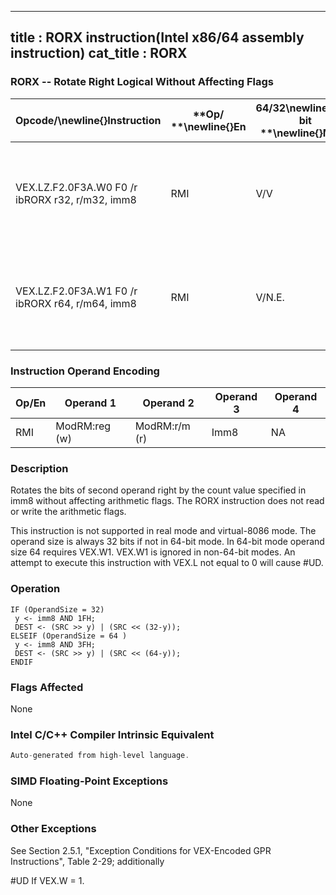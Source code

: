 ----------------------------
title : RORX instruction(Intel x86/64 assembly instruction)
cat_title : RORX
----------------------------
### RORX -- Rotate Right Logical Without Affecting Flags


|**Opcode/**\newline{}**Instruction**|**Op/ **\newline{}**En**|**64/32**\newline{}**-bit **\newline{}**Mode**|**CPUID **\newline{}**Feature **\newline{}**Flag**|**Description**|
|------------------------------------|------------------------|----------------------------------------------|--------------------------------------------------|---------------|
|VEX.LZ.F2.0F3A.W0 F0 /r ibRORX r32, r/m32, imm8|RMI|V/V|BMI2|Rotate 32-bit r/m32 right imm8 times without affecting arithmetic flags.|
|VEX.LZ.F2.0F3A.W1 F0 /r ibRORX r64, r/m64, imm8|RMI|V/N.E.|BMI2|Rotate 64-bit r/m64 right imm8 times without affecting arithmetic flags.|
### Instruction Operand Encoding


|Op/En|Operand 1|Operand 2|Operand 3|Operand 4|
|-----|---------|---------|---------|---------|
|RMI|ModRM:reg (w)|ModRM:r/m (r)|Imm8|NA|
### Description 


Rotates the bits of second operand right by the count value specified in imm8 without affecting arithmetic flags. The RORX instruction does not read or write the arithmetic flags.

This instruction is not supported in real mode and virtual-8086 mode. The operand size is always 32 bits if not in 64-bit mode. In 64-bit mode operand size 64 requires VEX.W1. VEX.W1 is ignored in non-64-bit modes. An attempt to execute this instruction with VEX.L not equal to 0 will cause #UD.


### Operation

```info-verb
IF (OperandSize = 32)
 y <- imm8 AND 1FH;
 DEST <- (SRC >> y) | (SRC << (32-y));
ELSEIF (OperandSize = 64 ) 
 y <- imm8 AND 3FH;
 DEST <- (SRC >> y) | (SRC << (64-y));
ENDIF
```
### Flags Affected


None


### Intel C/C++ Compiler Intrinsic Equivalent

```cpp
Auto-generated from high-level language.
```
### SIMD Floating-Point Exceptions


None

### Other Exceptions


See Section 2.5.1, "Exception Conditions for VEX-Encoded GPR Instructions", Table 2-29; additionally

#UD  If VEX.W = 1.

